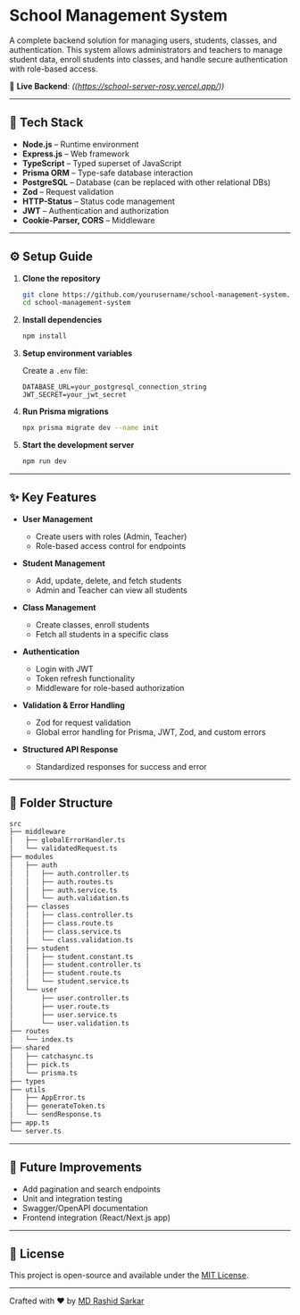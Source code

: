 # School Management System

A complete backend solution for managing users, students, classes, and authentication. This system allows administrators and teachers to manage student data, enroll students into classes, and handle secure authentication with role-based access.

🔗 **Live Backend**: _((https://school-server-rosy.vercel.app/))_

---

## 🚀 Tech Stack

- **Node.js** – Runtime environment
- **Express.js** – Web framework
- **TypeScript** – Typed superset of JavaScript
- **Prisma ORM** – Type-safe database interaction
- **PostgreSQL** – Database (can be replaced with other relational DBs)
- **Zod** – Request validation
- **HTTP-Status** – Status code management
- **JWT** – Authentication and authorization
- **Cookie-Parser, CORS** – Middleware

---

## ⚙️ Setup Guide

1. **Clone the repository**

   ```bash
   git clone https://github.com/yourusername/school-management-system.git
   cd school-management-system
   ```

2. **Install dependencies**

   ```bash
   npm install
   ```

3. **Setup environment variables**

   Create a `.env` file:

   ```env
   DATABASE_URL=your_postgresql_connection_string
   JWT_SECRET=your_jwt_secret
   ```

4. **Run Prisma migrations**

   ```bash
   npx prisma migrate dev --name init
   ```

5. **Start the development server**

   ```bash
   npm run dev
   ```

---

## ✨ Key Features

- **User Management**

  - Create users with roles (Admin, Teacher)
  - Role-based access control for endpoints

- **Student Management**

  - Add, update, delete, and fetch students
  - Admin and Teacher can view all students

- **Class Management**

  - Create classes, enroll students
  - Fetch all students in a specific class

- **Authentication**

  - Login with JWT
  - Token refresh functionality
  - Middleware for role-based authorization

- **Validation & Error Handling**

  - Zod for request validation
  - Global error handling for Prisma, JWT, Zod, and custom errors

- **Structured API Response**

  - Standardized responses for success and error

---

## 📁 Folder Structure

```bash
src
├── middleware
│   ├── globalErrorHandler.ts
│   └── validatedRequest.ts
├── modules
│   ├── auth
│   │   ├── auth.controller.ts
│   │   ├── auth.routes.ts
│   │   ├── auth.service.ts
│   │   └── auth.validation.ts
│   ├── classes
│   │   ├── class.controller.ts
│   │   ├── class.route.ts
│   │   ├── class.service.ts
│   │   └── class.validation.ts
│   ├── student
│   │   ├── student.constant.ts
│   │   ├── student.controller.ts
│   │   ├── student.route.ts
│   │   └── student.service.ts
│   └── user
│       ├── user.controller.ts
│       ├── user.route.ts
│       ├── user.service.ts
│       └── user.validation.ts
├── routes
│   └── index.ts
├── shared
│   ├── catchasync.ts
│   ├── pick.ts
│   └── prisma.ts
├── types
├── utils
│   ├── AppError.ts
│   ├── generateToken.ts
│   └── sendResponse.ts
├── app.ts
└── server.ts
```

---

## 🔮 Future Improvements

- Add pagination and search endpoints
- Unit and integration testing
- Swagger/OpenAPI documentation
- Frontend integration (React/Next.js app)

---

## 📜 License

This project is open-source and available under the [MIT License](LICENSE).

---

Crafted with ❤️ by [MD Rashid Sarkar](https://github.com/rashidsarkar)
